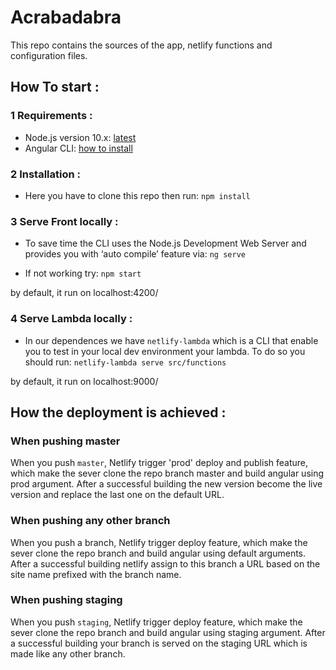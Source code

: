 # Acrabadabra

This repo contains the sources of the app, netlify functions and configuration files.

## How To start :

### 1 Requirements :

* Node.js version 10.x: [latest](https://nodejs.org/en/download/current/)
* Angular CLI: [how to install](https://angular.io/guide/quickstart#npm-package-manager)
    
### 2 Installation :

* Here you have to clone this repo then run: 
    `npm install`
    
### 3 Serve Front locally :

* To save time the CLI uses the Node.js Development Web Server and provides you with ‘auto compile’ feature via:
    `ng serve`

* If not working try:
    `npm start`
   
by default, it run on localhost:4200/
    
### 4 Serve Lambda locally :

* In our dependences we have `netlify-lambda` which is a CLI that enable you to test in your local dev environment your lambda. To do so you should run:
    `netlify-lambda serve src/functions`
    
by default, it run on localhost:9000/


## How the deployment is achieved :

### When pushing master

When you push `master`, Netlify trigger 'prod' deploy and publish feature, which make the sever clone the repo branch master and build angular using prod argument. After a successful building the new version become the live version and replace the last one on the default URL.

### When pushing any other branch

When you push a branch, Netlify trigger deploy feature, which make the sever clone the repo branch and build angular using default arguments. After a successful building netlify assign to this branch a URL based on the site name prefixed with the branch name.

### When pushing staging

When you push `staging`, Netlify trigger deploy feature, which make the sever clone the repo branch and build angular using staging argument. After a successful building your branch is served on the staging URL which is made like any other branch.
